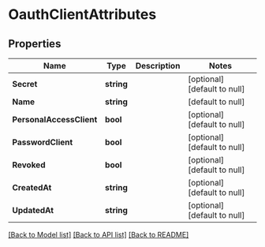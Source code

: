 # OauthClientAttributes

## Properties
Name | Type | Description | Notes
------------ | ------------- | ------------- | -------------
**Secret** | **string** |  | [optional] [default to null]
**Name** | **string** |  | [default to null]
**PersonalAccessClient** | **bool** |  | [optional] [default to null]
**PasswordClient** | **bool** |  | [optional] [default to null]
**Revoked** | **bool** |  | [optional] [default to null]
**CreatedAt** | **string** |  | [optional] [default to null]
**UpdatedAt** | **string** |  | [optional] [default to null]

[[Back to Model list]](../README.md#documentation-for-models) [[Back to API list]](../README.md#documentation-for-api-endpoints) [[Back to README]](../README.md)


